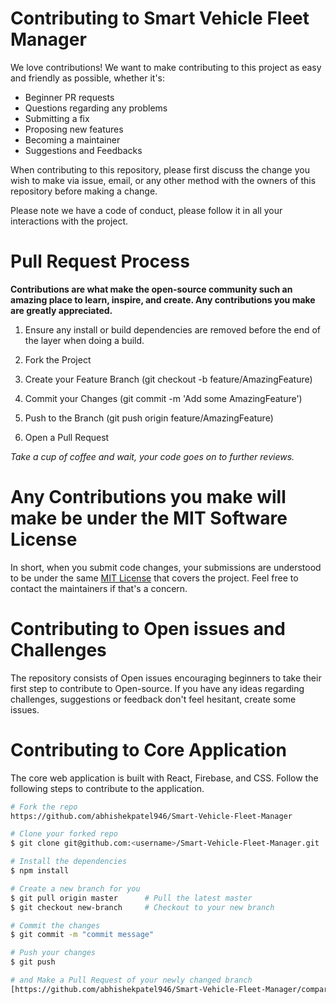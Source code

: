 # Contributing to Smart Vehicle Fleet Manager

We love contributions! We want to make contributing to this project as easy and friendly as possible, whether it's:

* Beginner PR requests
* Questions regarding any problems
* Submitting a fix
* Proposing new features
* Becoming a maintainer
* Suggestions and Feedbacks

When contributing to this repository, please first discuss the change you wish to make via issue,
email, or any other method with the owners of this repository before making a change.

Please note we have a code of conduct, please follow it in all your interactions with the project.

# Pull Request Process

**Contributions are what make the open-source community such an amazing place to learn, inspire, and create. Any contributions you make are greatly appreciated.**

1. Ensure any install or build dependencies are removed before the end of the layer when doing a
   build.

2. Fork the Project

3. Create your Feature Branch (git checkout -b feature/AmazingFeature)

4. Commit your Changes (git commit -m 'Add some AmazingFeature')

5. Push to the Branch (git push origin feature/AmazingFeature)

6. Open a Pull Request

_Take a cup of coffee and wait, your code goes on to further reviews._

# Any Contributions you make will make be under the MIT Software License

In short, when you submit code changes, your submissions are understood to be under the same [MIT License](http://choosealicense.com/licenses/mit/) that covers the project. Feel free to contact the maintainers if that's a concern.

# Contributing to Open issues and Challenges

The repository consists of Open issues encouraging beginners to take their first step to contribute to Open-source. If you have any ideas regarding challenges, suggestions or feedback don't feel hesitant, create some issues.

# Contributing to Core Application

The core web application is built with React, Firebase, and CSS. Follow the following steps to contribute to the application.

```sh
# Fork the repo
https://github.com/abhishekpatel946/Smart-Vehicle-Fleet-Manager

# Clone your forked repo
$ git clone git@github.com:<username>/Smart-Vehicle-Fleet-Manager.git

# Install the dependencies
$ npm install

# Create a new branch for you
$ git pull origin master      # Pull the latest master
$ git checkout new-branch     # Checkout to your new branch

# Commit the changes
$ git commit -m "commit message"

# Push your changes
$ git push

# and Make a Pull Request of your newly changed branch
[https://github.com/abhishekpatel946/Smart-Vehicle-Fleet-Manager/compare](https://github.com/username/Smart-Vehicle-Fleet-Manager/compare)
```
